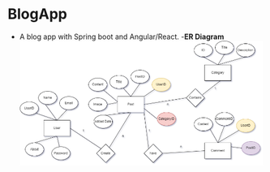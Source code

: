 # BlogApp
- A blog app with Spring boot and Angular/React.
-**ER Diagram**
![ER Diagram](/BlogBackend/images/BlogAppDiagram.drawio.png)

